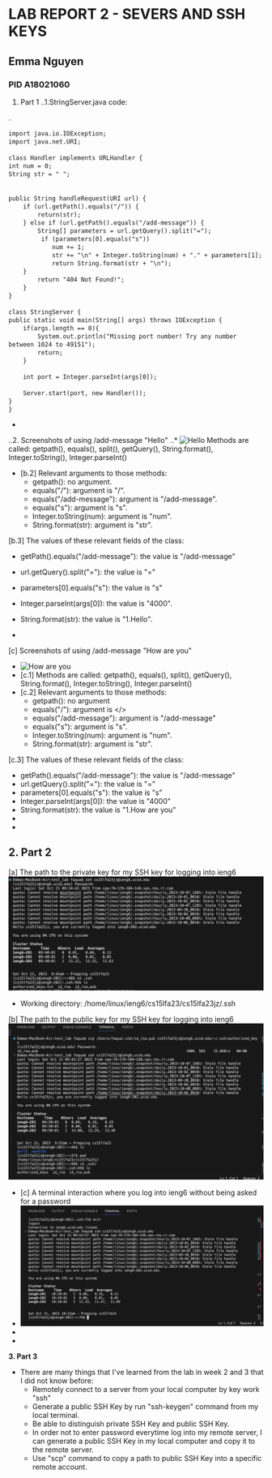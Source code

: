 # **LAB REPORT 2 - SEVERS AND SSH KEYS**

## Emma Nguyen
### PID A18021060
  

1. Part 1
..1.StringServer.java code:


.
   
    import java.io.IOException;
    import java.net.URI;
    
    class Handler implements URLHandler {
    int num = 0;
    String str = " ";
    
    
    public String handleRequest(URI url) {
        if (url.getPath().equals("/")) {
            return(str);
        } else if (url.getPath().equals("/add-message")) {
            String[] parameters = url.getQuery().split("=");
             if (parameters[0].equals("s"))
                num += 1;
                str += "\n" + Integer.toString(num) + "." + parameters[1];
                return String.format(str + "\n");
        } 
            return "404 Not Found!";
        }
    }
    
    class StringServer {
    public static void main(String[] args) throws IOException {
        if(args.length == 0){
            System.out.println("Missing port number! Try any number between 1024 to 49151");
            return;
        }

        int port = Integer.parseInt(args[0]);

        Server.start(port, new Handler());
    }
    }
    

-
..2. Screenshots of using /add-message "Hello"
..*
![Hello](part1-image1)
   Methods are called: getpath(), equals(), split(), getQuery(), String.format(), Integer.toString(), Integer.parseInt()
- [b.2] Relevant arguments to those methods:
  - getpath(): no argument.
  - equals("/"): argument is "/".
  - equals("/add-message"): argument is "/add-message".
  - equals("s"): argument is "s".
  - Integer.toString(num): argument is "num".
  - String.format(str): argument is "str".

[b.3] The values of these relevant fields of the class:
  - getPath().equals("/add-message"): the value is "/add-message"
  - url.getQuery().split("="): the value is "="
  - parameters[0].equals("s"): the value is "s"
  - Integer.parseInt(args[0]): the value is "4000".
  - String.format(str): the value is "1.Hello".
 
  -
[c] Screenshots of using /add-message "How are you"
- ![How are you](part1-image2)
- [c.1] Methods are called: getpath(), equals(), split(), getQuery(), String.format(), Integer.toString(), Integer.parseInt()
- [c.2] Relevant arguments to those methods:
  - getpath(): no argument
  - equals("/"): argument is </>
  - equals("/add-message"): argument is "/add-message"
  - equals("s"): argument is "s".
  - Integer.toString(num): argument is "num".
  - String.format(str): argument is "str".
  
  
[c.3] The values of these relevant fields of the class:
  - getPath().equals("/add-message"): the value is "/add-message"
  - url.getQuery().split("="): the value is "="
  - parameters[0].equals("s"): the value is "s"
  - Integer.parseInt(args[0]): the value is "4000"
  - String.format(str): the value is "1.How are you"
  -
  -
**2. Part 2**
-
[a] The path to the private key for my SSH key for logging into ieng6
![Private SSH Key](part2-image1.png)
- Working directory: /home/linux/ieng6/cs15lfa23/cs15lfa23jz/.ssh
  
[b] The path to the public key for my SSH key for logging into ieng6
![Public SSH Key](part2-image2.png)

- [c] A terminal interaction where you log into ieng6 without being asked for a password
- ![Log into my ieng6 course-specific account with passwork](part2-image3.png)
-
-
**3. Part 3**
- There are many things that I've learned from the lab in week 2 and 3 that I did not know before:
  - Remotely connect to a server from your local computer by key work "ssh"
  - Generate a public SSH Key by run "ssh-keygen" command from my local terminal.
  - Be able to distinguish private SSH Key and public SSH Key.
  - In order not to enter password everytime log into my remote server, I can generate a public SSH Key in my local computer and copy it to the remote server.
  - Use "scp" command to copy a path to public SSH Key into a specific remote account.


